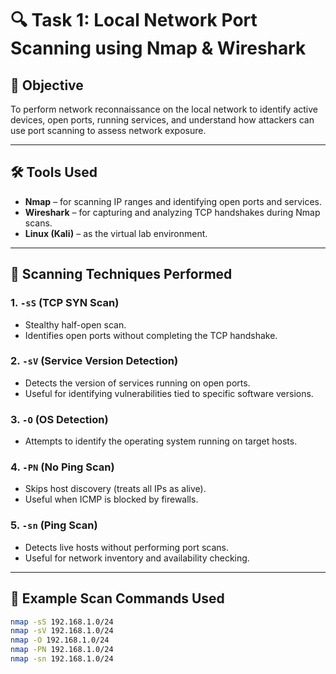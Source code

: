 # 🔍 Task 1: Local Network Port Scanning using Nmap & Wireshark

## 🧠 Objective
To perform network reconnaissance on the local network to identify active devices, open ports, running services, and understand how attackers can use port scanning to assess network exposure.

---

## 🛠️ Tools Used
- **Nmap** – for scanning IP ranges and identifying open ports and services.
- **Wireshark** – for capturing and analyzing TCP handshakes during Nmap scans.
- **Linux (Kali)** – as the virtual lab environment.

---

## 🧪 Scanning Techniques Performed

### 1. `-sS` (TCP SYN Scan)
- Stealthy half-open scan.
- Identifies open ports without completing the TCP handshake.

### 2. `-sV` (Service Version Detection)
- Detects the version of services running on open ports.
- Useful for identifying vulnerabilities tied to specific software versions.

### 3. `-O` (OS Detection)
- Attempts to identify the operating system running on target hosts.

### 4. `-PN` (No Ping Scan)
- Skips host discovery (treats all IPs as alive).
- Useful when ICMP is blocked by firewalls.

### 5. `-sn` (Ping Scan)
- Detects live hosts without performing port scans.
- Useful for network inventory and availability checking.

---

## 📁 Example Scan Commands Used 
```bash
nmap -sS 192.168.1.0/24
nmap -sV 192.168.1.0/24
nmap -O 192.168.1.0/24
nmap -PN 192.168.1.0/24
nmap -sn 192.168.1.0/24

